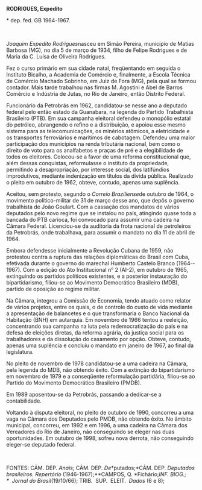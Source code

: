 **RODRIGUES, Expedito**

\* dep. fed. GB 1964-1967.

 

*Joaquim Expedito Rodrigues*nasceu em Simão Pereira, município de Matias
Barbosa (MG), no dia 5 de março de 1934, filho de Felipe Rodrigues e de
Maria da C. Luísa de Oliveira Rodrigues.

Fez o curso primário em sua cidade natal, freqüentando em seguida o
Instituto Bicalho, a Academia de Comércio e, finalmente, a Escola
Técnica de Comércio Machado Sobrinho, em Juiz de Fora (MG), pela qual se
formou contador. Mais tarde trabalhou nas firmas M. Agostini e Abel de
Barros Comércio e Indústria de Jutas, no Rio de Janeiro, então Distrito
Federal.

Funcionário da Petrobrás em 1962, candidatou-se nesse ano a deputado
federal pelo então estado da Guanabara, na legenda do Partido
Trabalhista Brasileiro (PTB). Em sua campanha eleitoral defendeu o
monopólio estatal do petróleo, abrangendo o refino e a distribuição, e
apoiou esse mesmo sistema para as telecomunicações, os minérios
atômicos, a eletricidade e os transportes ferroviários e ma­rítimos de
cabotagem. Defendeu uma maior participação dos municípios na renda
tributá­ria nacional, bem como o direito de voto para os analfabetos e
praças de pré e a elegibilidade de todos os eleitores. Colocou-se a
favor de uma reforma constitucional que, além dessas conquistas,
reformulasse o instituto da propri­edade, permitindo a desapropriação,
por inte­resse social, dos latifúndios improdutivos, me­diante
indenização em títulos da dívida públi­ca. Realizado o pleito em outubro
de 1962, obteve, contudo, apenas uma suplência.

Aceitou, sem protesto, segundo o *Cor*­*reio Braziliense*de outubro de
1964, o movi­mento político-militar de 31 de março desse ano, que depôs
o governo trabalhista de João Goulart. Com a cassação dos mandatos de
vários deputados pelo novo regime que se ins­talou no país, atingindo
quase toda a bancada do PTB carioca, foi convocado para assumir uma
cadeira na Câmara Federal. Licenciou-se da auditoria da frota nacional
de petroleiros da Petrobrás, onde trabalhava, para assumir o mandato no
dia 11 de abril de 1964.

Embora defendesse inicialmente a Revolu­ção Cubana de 1959, não
protestou contra a ruptura das relações diplomáticas do Brasil com Cuba,
efetivada durante o governo do marechal Humberto Castelo Branco
(1964-­1967). Com a edição do Ato Institucional n° 2 (AI-2), em outubro
de 1965, extinguindo os partidos políticos existentes, e a posterior
instauração do bipartidarismo, filiou-se ao Movi­mento Democrático
Brasileiro (MDB), partido de oposição ao regime militar.

Na Câmara, integrou a Comissão de Eco­nomia, tendo atuado como relator
de vários projetos, entre os quais, o de controle do custo de vida
mediante a apresentação de balancetes e o que transformaria o Banco
Nacional da Habitação (BNH) em autarquia. Em novem­bro de 1966 tentou a
reeleição, concentrando sua campanha na luta pela redemocratização do
país e na defesa de eleições diretas, da reforma agrária, da justiça
social para os trabalhadores e da dissolução do casamento por opção.
Obteve, contudo, apenas uma suplência e concluiu o mandato em janeiro de
1967, ao final da legislatura.

No pleito de novembro de 1978 candidatou-se a uma cadeira na Câmara,
pela legenda do MDB, não obtendo êxito. Com a extinção do bipartidarismo
em novembro de 1979 e a conseqüente reformulação partidária, filiou-se
ao Partido do Movimento Democrático Brasileiro (PMDB).

Em 1989 aposentou-se da Petrobrás, passando a dedicar-se a
contabilidade.

Voltando à disputa eleitoral, no pleito de outubro de 1990, concorreu a
uma vaga na Câmara dos Deputados pelo PMDB, não obtendo êxito. No âmbito
municipal, concorreu, em 1992 e em 1996, a uma cadeira na Câmara dos
Vereadores do Rio de Janeiro, não conseguindo se eleger nas duas
oportunidades. Em outubro de 1998, sofreu nova derrota, não conseguindo
eleger-se deputado federal.

 

FONTES: CÂM. DEP. *Anais;* CÂM. DEP. *De*­*putados;*CÂM. DEP. *Deputados
brasileiros. Repertório* (1946-1967);**CAMPOS, Q. *Fichário;*INF. BIOG.;
*  Jornal do* *Brasil*(19/10/66); TRIB.  SUP.  ELEIT.  *Dados* (6 e 8);
